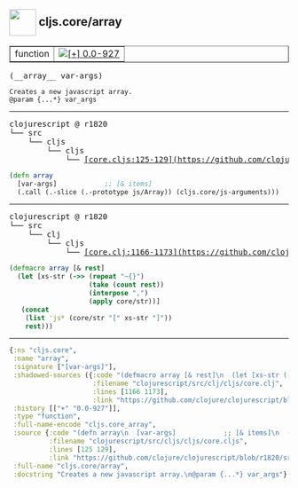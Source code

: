 ## <img width="48px" valign="middle" src="http://i.imgur.com/Hi20huC.png"> cljs.core/array

 <table border="1">
<tr>
<td>function</td>
<td><a href="https://github.com/cljsinfo/api-refs/tree/0.0-927"><img valign="middle" alt="[+] 0.0-927" src="https://img.shields.io/badge/+-0.0--927-lightgrey.svg"></a> </td>
</tr>
</table>

 <samp>
(__array__ var-args)<br>
</samp>

```
Creates a new javascript array.
@param {...*} var_args
```

---

 <pre>
clojurescript @ r1820
└── src
    └── cljs
        └── cljs
            └── <ins>[core.cljs:125-129](https://github.com/clojure/clojurescript/blob/r1820/src/cljs/cljs/core.cljs#L125-L129)</ins>
</pre>

```clj
(defn array
  [var-args]            ;; [& items]
  (.call (.-slice (.-prototype js/Array)) (cljs.core/js-arguments)))
```


---

 <pre>
clojurescript @ r1820
└── src
    └── clj
        └── cljs
            └── <ins>[core.clj:1166-1173](https://github.com/clojure/clojurescript/blob/r1820/src/clj/cljs/core.clj#L1166-L1173)</ins>
</pre>

```clj
(defmacro array [& rest]
  (let [xs-str (->> (repeat "~{}")
                    (take (count rest))
                    (interpose ",")
                    (apply core/str))]
   (concat
    (list 'js* (core/str "[" xs-str "]"))
    rest)))
```

---

```clj
{:ns "cljs.core",
 :name "array",
 :signature ["[var-args]"],
 :shadowed-sources ({:code "(defmacro array [& rest]\n  (let [xs-str (->> (repeat \"~{}\")\n                    (take (count rest))\n                    (interpose \",\")\n                    (apply core/str))]\n   (concat\n    (list 'js* (core/str \"[\" xs-str \"]\"))\n    rest)))",
                     :filename "clojurescript/src/clj/cljs/core.clj",
                     :lines [1166 1173],
                     :link "https://github.com/clojure/clojurescript/blob/r1820/src/clj/cljs/core.clj#L1166-L1173"}),
 :history [["+" "0.0-927"]],
 :type "function",
 :full-name-encode "cljs.core_array",
 :source {:code "(defn array\n  [var-args]            ;; [& items]\n  (.call (.-slice (.-prototype js/Array)) (cljs.core/js-arguments)))",
          :filename "clojurescript/src/cljs/cljs/core.cljs",
          :lines [125 129],
          :link "https://github.com/clojure/clojurescript/blob/r1820/src/cljs/cljs/core.cljs#L125-L129"},
 :full-name "cljs.core/array",
 :docstring "Creates a new javascript array.\n@param {...*} var_args"}

```
